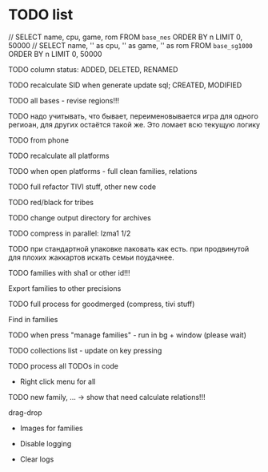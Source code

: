 # TODO list

// SELECT name, cpu, game, rom FROM `base_nes` ORDER BY n LIMIT 0, 50000
// SELECT name, '' as cpu, '' as game, '' as rom FROM `base_sg1000` ORDER BY n LIMIT 0, 50000

TODO column status: ADDED, DELETED, RENAMED

TODO recalculate SID when generate update sql; CREATED, MODIFIED

TODO all bases - revise regions!!!

TODO надо учитывать, что бывает, переименовывается игра для одного региоан, для других остаётся такой же.
Это ломает всю текущую логику


TODO from phone 

TODO recalculate all platforms

TODO when open platforms - full clean families, relations

TODO full refactor TIVI stuff, other new code

TODO red/black for tribes

TODO change output directory for archives

TODO compress in parallel: lzma1 1/2

TODO при стандартной упаковке паковать как есть. при продвинутой для плохих жаккартов искать семьи поудачнее.

TODO families with sha1 or other id!!!

Export families to other precisions

TODO full process for goodmerged (compress, tivi stuff)

Find in families

TODO when press "manage families" - run in bg + window (please wait)

TODO collections list - update on key pressing

TODO process all TODOs in code

* Right click menu for all

TODO new family, ... -> show that need calculate relations!!!

  drag-drop
  
  * Images for families

* Disable logging
* Clear logs